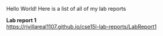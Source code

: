 Hello World! Here is a list of all of my lab reports 

**Lab report 1**<br>
https://rjvillareal1107.github.io/cse15l-lab-reports/LabReport1
